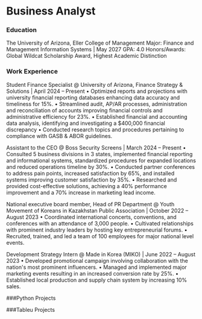 # Business Analyst

### Education
The University of Arizona, Eller College of Management
Major: Finance and Management Information Systems | May 2027
GPA: 4.0
Honors/Awards: Global Wildcat Scholarship Award, Highest Academic Distinction

### Work Experience
Student Finance Specialist @ University of Arizona, Finance Strategy & Solutions | April 2024 – Present
• Optimized reports and projections with university financial reporting databases enhancing data accuracy and timeliness for 15%.
• Streamlined audit, AP/AR processes, administration and reconciliation of accounts improving financial
controls and administrative efficiency for 23%.
• Established financial and accounting data analysis, identifying and investigating a $400,000 financial discrepancy
• Conducted research topics and procedures pertaining to compliance with GASB & ABOR guidelines.

Assistant to the CEO @ Boss Security Screens  | March 2024 – Present
• Consulted 5 business divisions in 3 states, implemented financial reporting and informational systems,
standardized procedures for expanded locations and reduced operations timeline by 30%.
• Conducted partner conferences to address pain points, increased satisfaction by 65%, and installed systems improving customer satisfaction by 35%.
• Researched and provided cost-effective solutions, achieving a 40% performance improvement and a 70% increase in marketing lead income.

National executive board member, Head of PR Department @ Youth Movement of Koreans in Kazakhstan Public Association | October 2022 – August 2023
• Coordinated international concerts, conventions, and conferences with an attendance of 3,000 people.
• Cultivated relationships with prominent industry leaders by hosting key entrepreneurial forums.
• Recruited, trained, and led a team of 100 employees for major national level events.

Development Strategy Intern @ Made in Korea (MIKO) | June 2022 – August 2023
• Developed promotional campaign involving collaboration with the nation's most prominent influencers.
• Managed and implemented major marketing events resulting in an increased conversion rate by 25%.
• Established local production and supply chain system by increasing 10% sales.

###Python Projects


###Tableu Projects

